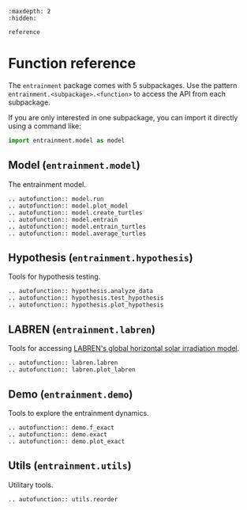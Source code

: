 ```{toctree}
:maxdepth: 2
:hidden:

reference
```

# Function reference

The `entrainment` package comes with 5 subpackages. Use the pattern  `entrainment.<subpackage>.<function>` to access the API from each subpackage.

If you are only interested in one subpackage, you can import it directly using a command like:

``` python
import entrainment.model as model
```

## Model (`entrainment.model`)

The entrainment model.

```{eval-rst}
.. autofunction:: model.run
.. autofunction:: model.plot_model
.. autofunction:: model.create_turtles
.. autofunction:: model.entrain
.. autofunction:: model.entrain_turtles
.. autofunction:: model.average_turtles
```

## Hypothesis (`entrainment.hypothesis`)

Tools for hypothesis testing.

```{eval-rst}
.. autofunction:: hypothesis.analyze_data
.. autofunction:: hypothesis.test_hypothesis
.. autofunction:: hypothesis.plot_hypothesis
```

## LABREN (`entrainment.labren`)

Tools for accessing [LABREN's global horizontal solar irradiation model](http://labren.ccst.inpe.br/atlas_2017.html).

```{eval-rst}
.. autofunction:: labren.labren
.. autofunction:: labren.plot_labren
```

## Demo (`entrainment.demo`)

Tools to explore the entrainment dynamics.

```{eval-rst}
.. autofunction:: demo.f_exact
.. autofunction:: demo.exact
.. autofunction:: demo.plot_exact
```

## Utils (`entrainment.utils`)

Utilitary tools.

```{eval-rst}
.. autofunction:: utils.reorder
```
